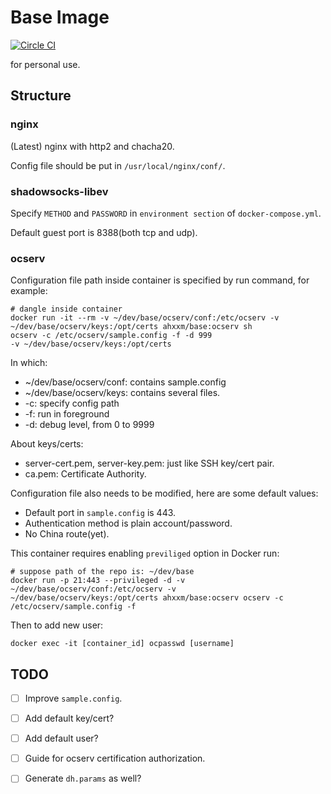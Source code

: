 # Base Image

[![Circle CI](https://circleci.com/gh/ahxxm/base/tree/master.svg?style=svg)](https://circleci.com/gh/ahxxm/base/tree/master)

for personal use.

## Structure

### nginx

(Latest) nginx with http2 and chacha20.

Config file should be put in `/usr/local/nginx/conf/`.

### shadowsocks-libev

Specify `METHOD` and `PASSWORD` in `environment section` of `docker-compose.yml`.

Default guest port is 8388(both tcp and udp).

### ocserv

Configuration file path inside container is specified by run command, for example:

    # dangle inside container
    docker run -it --rm -v ~/dev/base/ocserv/conf:/etc/ocserv -v ~/dev/base/ocserv/keys:/opt/certs ahxxm/base:ocserv sh
    ocserv -c /etc/ocserv/sample.config -f -d 999
    -v ~/dev/base/ocserv/keys:/opt/certs

In which:

- ~/dev/base/ocserv/conf: contains sample.config
- ~/dev/base/ocserv/keys: contains several files.
- -c: specify config path
- -f: run in foreground
- -d: debug level, from 0 to 9999

About keys/certs:

- server-cert.pem, server-key.pem: just like SSH key/cert pair.
- ca.pem: Certificate Authority.

Configuration file also needs to be modified, here are some default values:

- Default port in `sample.config` is 443.
- Authentication method is plain account/password.
- No China route(yet).

This container requires enabling `previliged` option in Docker run:

    # suppose path of the repo is: ~/dev/base
    docker run -p 21:443 --privileged -d -v ~/dev/base/ocserv/conf:/etc/ocserv -v ~/dev/base/ocserv/keys:/opt/certs ahxxm/base:ocserv ocserv -c /etc/ocserv/sample.config -f

Then to add new user:

    docker exec -it [container_id] ocpasswd [username]


## TODO

- [ ] Improve `sample.config`.
- [ ] Add default key/cert?
- [ ] Add default user?
- [ ] Guide for ocserv certification authorization.
- [ ] Generate `dh.params` as well?


